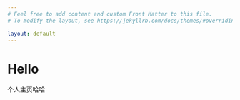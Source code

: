 ```yaml
---
# Feel free to add content and custom Front Matter to this file.
# To modify the layout, see https://jekyllrb.com/docs/themes/#overriding-theme-defaults

layout: default
---
```


# Hello

个人主页哈哈